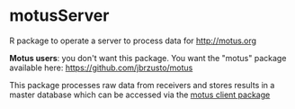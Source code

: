 # motusServer

R package to operate a server to process data for http://motus.org

**Motus users**: you don't want this package.  You want
the "motus" package available here:  https://github.com/jbrzusto/motus

This package processes raw data from receivers and stores results in
a master database which can be accessed via the [motus client package](https://github.com/jbrzusto/motusClient)
